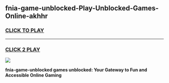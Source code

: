 
## fnia-game-unblocked-Play-Unblocked-Games-Online-akhhr
<h3>
<a href="https://premium76.site?title=fnia-game-unblocked&ref=24A">CLICK TO PLAY</a></h3>
<hr>

<h3>
<a href="https://premium76.site?title=fnia-game-unblocked&ref=24A">CLICK 2 PLAY</a>
  
</h3>

<a href="https://premium76.site?title=fnia-game-unblocked&ref=24A"><img src="https://clearcache.store/games.png"></a>


**fnia-game-unblocked games unblocked: Your Gateway to Fun and Accessible Online Gaming**
